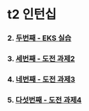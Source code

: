 # t2 인턴십

### 2. [두번째 - EKS 실습](https://github.com/sghaha/t2/blob/main/2nd.md)
### 3. [세번째 - 도전 과제2](https://github.com/sghaha/t2/blob/main/3rd.md)
### 4. [네번째 - 도전 과제3](https://github.com/sghaha/t2/blob/main/4th.md)
### 5. [다섯번째 - 도전 과제4](https://github.com/sghaha/t2/blob/main/5th.md)

